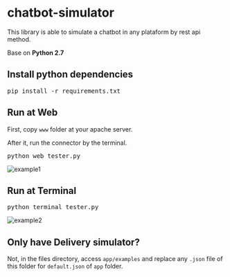 # chatbot-simulator
This library is able to simulate a chatbot in any plataform by rest api method.

Base on <b>Python 2.7</b>

## Install python dependencies
<pre>pip install -r requirements.txt</pre>


## Run at Web
First, copy `www` folder at your apache server.

After it, run the connector by the terminal.

<pre>python web_tester.py</pre>

<img alt="example1" src="https://i.imgur.com/eP75lDE.png">

## Run at Terminal
<pre>python terminal_tester.py</pre>

<img alt="example2" src="https://i.imgur.com/Sd9pdxK.png">


## Only have Delivery simulator?
Not, in the files directory, access `app/examples` and replace any `.json` file of this folder for `default.json` of `app` folder.
